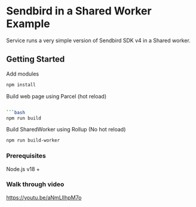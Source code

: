 # Sendbird in a Shared Worker Example

Service runs a very simple version of Sendbird SDK v4 in a Shared worker.

## Getting Started

Add modules

```bash
npm install
```

Build web page using Parcel (hot reload)

```bash

```bash
npm run build
```

Build SharedWorker using Rollup (No hot reload)

```bash
npm run build-worker
```


### Prerequisites

Node.js v18 + 

### Walk through video

https://youtu.be/aNmLlIhpM7o

